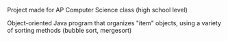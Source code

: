 Project made for AP Computer Science class (high school level)

Object-oriented Java program that organizes "item" objects, using a variety of sorting methods (bubble sort, mergesort)
